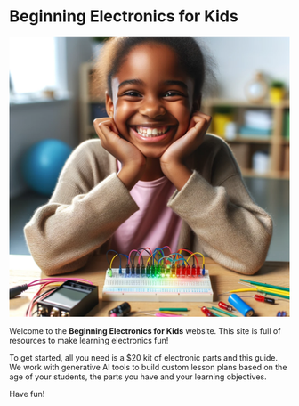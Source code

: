 # Beginning Electronics for Kids

![](./img/banner.png)

Welcome to the **Beginning Electronics for Kids** website.  This
site is full of resources to make learning electronics fun!

To get started, all you need is a $20 kit of electronic parts and this
guide.  We work with generative AI tools to build custom lesson plans
based on the age of your students, the parts you have and your
learning objectives.

Have fun!
